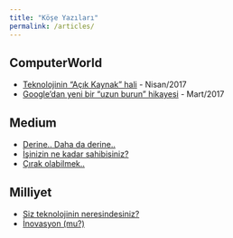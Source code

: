 ```yaml
---
title: "Köşe Yazıları"
permalink: /articles/
---
```


## ComputerWorld

- [Teknolojinin “Açık Kaynak” hali](http://www.computerworld.com.tr/blog/teknolojinin-acik-kaynak-hali/) - Nisan/2017
- [Google’dan yeni bir “uzun burun” hikayesi](http://www.computerworld.com.tr/blog/googledan-yeni-bir-uzun-burun-hikayesi/) - Mart/2017

## Medium

- [Derine.. Daha da derine..](https://medium.com/turkce/derine-daha-da-derine-21839491fd6f)
- [İşinizin ne kadar sahibisiniz?](https://medium.com/@delipenguen/i%CC%87%C5%9Finizin-ne-kadar-sahibisiniz-bb5bf2d24a5b)
- [Çırak olabilmek..](https://medium.com/@delipenguen/%C3%A7%C4%B1rak-olabilmek-70995bdcbf9e)

## Milliyet

- [Siz teknolojinin neresindesiniz?](/egemenmede.github.io/2007-05-17/teknolojinin-neresindesiniz/)
- [İnovasyon (mu?)](/egemenmede.github.io/2016-04-10/inovasyon-mu/)